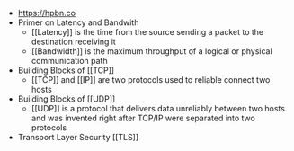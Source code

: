 - https://hpbn.co
- Primer on Latency and Bandwith
	- [[Latency]] is the time from the source sending a packet to the destination receiving it
	- [[Bandwidth]] is the maximum throughput of a logical or physical communication path
- Building Blocks of [[TCP]]
	- [[TCP]] and [[IP]] are two protocols used to reliable connect two hosts
- Building Blocks of [[UDP]]
	- [[UDP]] is a protocol that delivers data unreliably between two hosts and was invented right after TCP/IP were separated into two protocols
- Transport Layer Security [[TLS]]